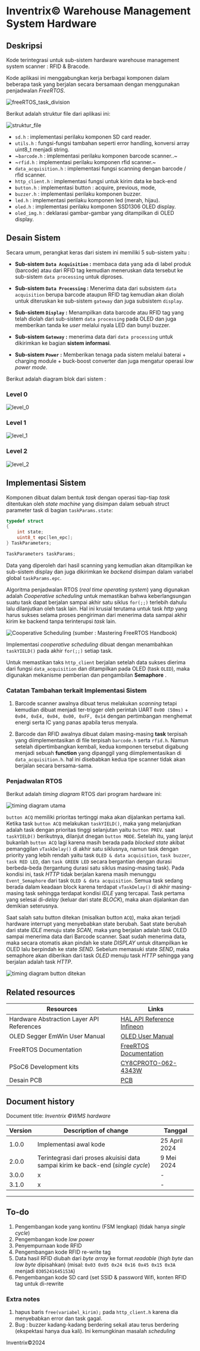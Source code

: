 # Inventrix&copy; Warehouse Management System Hardware

## Deskripsi

Kode terintegrasi untuk sub-sistem hardware warehouse management system scanner : RFID & Bracode.

Kode aplikasi ini menggabungkan kerja berbagai komponen dalam beberapa task yang berjalan secara bersamaan dengan menggunakan penjadwalan _FreeRTOS_.

![freeRTOS_task_division](./images/freeRTOS_task_division.png)

Berikut adalah struktur file dari aplikasi ini:

![struktur_file](./images/struktur_file.png)

- `sd.h` : implementasi perilaku komponen SD card reader.
- `utils.h` : fungsi-fungsi tambahan seperti error handling, konversi array uint8_t menjadi string.
- ~`barcode.h` : implementasi perilaku komponen barcode scanner..~
- ~`rfid.h` : implementasi perilaku komponen rfid scanner.~
- `data_acquisition.h` : implementasi fungsi scanning dengan barcode / rfid scanner.
- `http_client.h` : implementasi fungsi untuk kirim data ke back-end
- `button.h` : implementasi button : acquire, previous, mode,
- `buzzer.h` : implementasi perilaku komponen buzzer.
- `led.h` : implementasi perilaku komponen led (merah, hijau).
- `oled.h` : implementasi perilaku komponen SSD1306 OLED display.
- `oled_img.h` : deklarasi gambar-gambar yang ditampilkan di OLED display.

## Desain Sistem

Secara umum, perangkat keras dari sistem ini memiliki 5 sub-sistem yaitu :

- **Sub-sistem `Data Acquisition` :**  membaca data yang ada di label produk (barcode) atau dari RFID tag kemudian meneruskan data tersebut ke sub-sistem `data processing` untuk diproses.

- **Sub-sistem `Data Processing` :**  Menerima data dari subsistem `data acquisition` berupa barcode ataupun RFID tag kemudian akan diolah untuk diteruskan ke sub-sistem `gateway` dan juga subsistem `display`.

- **Sub-sistem `Display` :** Menampilkan data barcode atau RFID tag yang telah diolah dari sub-sistem `data processing` pada OLED dan juga memberikan tanda ke _user_ melalui nyala LED dan bunyi buzzer.

- **Sub-sistem `Gateway` :** menerima data dari `data processing` untuk dikirimkan ke bagian **sistem informasi**.

- **Sub-sistem `Power` :** Memberikan tenaga pada sistem melalui baterai + charging module + buck-boost converter dan juga mengatur operasi _low power mode_.

Berikut adalah diagram blok dari sistem :

### Level 0

![level_0](./images/block_diagram_lv_0.png)

### Level 1

![level_1](./images/block_diagram_lv_1.png)

### Level 2

![level_2](./images/block_diagram_lv_2.png)

## Implementasi Sistem

Komponen dibuat dalam bentuk _task_ dengan operasi tiap-tiap _task_ ditentukan oleh _state machine_ yang disimpan dalam sebuah struct parameter task di bagian `taskParams.state`:

```C
typedef struct
{
    int state;
    uint8_t epc[len_epc];
} TaskParameters;

TaskParameters taskParams;
```

Data yang diperoleh dari hasil scanning yang kemudian akan ditampilkan ke sub-sistem display dan juga dikirimkan ke _backend_ disimpan dalam variabel global `taskParams.epc`.

Algoritma penjadwalan RTOS (_real time operating system_) yang digunakan adalah _Cooperative scheduling_ untuk memastikan bahwa keberlangsungan suatu task dapat berjalan sampai akhir satu siklus `for(;;)` terlebih dahulu lalu dilanjutkan oleh task lain. Hal ini krusial terutama untuk task _http_ yang harus sukses selama proses pengiriman dari menerima data sampai akhir kirim ke backend tanpa terinterupsi _task_ lain.

![Cooperative Scheduling (sumber : Mastering FreeRTOS Handbook)](./images/cooperative_scheduling.png)

Implementasi _cooperative scheduling_ dibuat dengan menambahkan `taskYIELD()` pada akhir `for(;;)` setiap task.

Untuk memastikan taks `http_client` berjalan setelah data sukses dierima dari fungsi `data_acquisition` dan ditampilkan pada OLED (task `OLED`), maka digunakan mekanisme pemberian dan pengambilan **Semaphore** .

### Catatan Tambahan terkait Implementasi Sistem

1. Barcode scanner awalnya dibuat terus melakukan _scanning_ tetapi kemudian dibuat menjadi ter-trigger oleh  perintah UART `0x00 (50ms)` + `0x04, 0xE4, 0x04, 0x00, 0xFF, 0x14` dengan pertimbangan menghemat energi serta IC yang panas apabila terus menyala.

2. Barcode dan RFID awalnya dibuat dalam masing-masing **task** terpisah yang diimplementasikan di file terpisah `barcode.h` serta `rfid.h`. Namun setelah dipertimbangkan kembali, kedua komponen tersebut digabung menjadi sebuah **function** yang dipanggil yang diimplementasikan di `data_acquisition.h`. hal ini disebabkan kedua tipe scanner tidak akan berjalan secara bersama-sama.

### Penjadwalan RTOS

Berikut adalah _timing diagram_ RTOS dari program hardware ini:

![timing diagram utama](./images/timing_diagram_no_interrupt.png)

`button ACQ` memiliki prioritas tertinggi maka akan dijalankan pertama kali. Ketika task `button ACQ`  melakukan `taskYIELD()`, maka yang melanjutkan adalah task dengan prioritas tinggi selanjutan yaitu `button PREV`. saat `taskYIELD()` berikutnya, dilanjut dnegan `button MODE`. Setelah itu, yang lanjut bukanlah `button ACQ` lagi karena masih berada pada _blocked state_ akibat pemanggilan `vTaskDelay()` di akhir satu siklusnya, namun task dengan priority yang lebih rendah yaitu task `OLED & data acquisition`, `task buzzer`, `task RED LED`, dan `task GREEN LED` secara bergantian dengan durasi berbeda-beda (tergantung durasi satu siklus masing-masing task). Pada kondisi ini, task _HTTP_ tidak berjalan karena masih menunggu `Event_Semaphore` dari task `OLED & data acquisition`. Semua task sedang berada dalam keadaan block karena terdapat `vTaskDelay()` di akhir masing-masing task sehingga terdapat kondisi _IDLE_ yang tercapai. Task pertama yang selesai di-_delay_ (keluar dari state _BLOCK_), maka akan dijalankan dan demikian seterusnya.

Saat salah satu button ditekan (misalkan button `ACQ`), maka akan terjadi hardware interrupt yang menyebabkan state berubah. Saat state berubah dari state _IDLE_ menuju state _SCAN_, maka yang berjalan adalah task OLED sampai menerima data dari Barcode scanner. Saat sudah menerima data, maka secara otomatis akan pindah ke state _DISPLAY_ untuk ditampilkan ke OLED lalu berpindah ke state _SEND_. Sebelum memasuki state _SEND_, maka semaphore akan diberikan dari task _OLED_ menuju task _HTTP_ sehingga yang berjalan adalah task _HTTP_.

![timing diagram button ditekan](./images/timing_diagram_interrupt_button.png)


## Related resources

**Resources**  | **Links**
-----------|----------------------------------
Hardware Abstraction Layer API References  | [HAL API Reference Infineon](https://infineon.github.io/psoc6hal/html/modules.html)
OLED Segger EmWin User Manual  | [OLED User Manual](https://www.segger.com/downloads/emwin)
FreeRTOS Documentation | [FreeRTOS Documentation](https://www.freertos.org/Documentation/RTOS_book.html)
PSoC6 Development kits | [CY8CPROTO-062-4343W](https://www.infineon.com/dgdl/Infineon-CY8CPROTO-062-4343W_PSoC_6_Wi-Fi_BT_Prototyping_Kit_Guide-UserManual-v01_00-EN.pdf?fileId=8ac78c8c7d0d8da4017d0f0118571844)
Desain PCB  |   [PCB](https://github.com/bostang/PCBs/tree/main/WMS)

## Document history

Document title: _Inventrix &copy;WMS hardware_

 **Version** | **Description of change**    | **Tanggal**
 ------- | ---------------------    | ----
 1.0.0   | Implementasi awal kode| 25 April 2024
 2.0.0   | Terintegrasi dari proses akuisisi data sampai kirim ke back-end (_single cycle_) | 9 Mei 2024
 3.0.0   | x    |-
 3.1.0   | x    |-
---------------------------------------------------------

## To-do

1. Pengembangan kode yang kontinu (FSM lengkap) (tidak hanya _single cycle_)
2. Pengembangan kode _low power_
3. Penyempurnaan kode RFID
4. Pengembangan kode RFID re-write tag
5. Data hasil RFID diubah dari _byte array_ ke format _readable_ (_high byte_ dan _low byte_ dipisahkan) (misal:  `0x03 0x05 0x24 0x16 0x45 0x15 0x3A`  menjadi `0305241645153A`)
6. Pengembangan kode SD card (set SSID & password Wifi, konten RFID tag untuk di-rewrite

### Extra notes
1. hapus baris `free(variabel_kirim);` pada `http_client.h` karena dia menyebabkan error dan task gagal.
2. Bug : buzzer kadang-kadang berdering sekali atau terus berdering (ekspektasi hanya dua kali). Ini kemungkinan masalah _scheduling_


Inventrix&copy;2024
